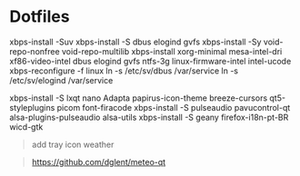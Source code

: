 # Dotfiles
xbps-install -Suv
xbps-install -S dbus elogind gvfs 
xbps-install -Sy void-repo-nonfree void-repo-multilib
xbps-install  xorg-minimal mesa-intel-dri xf86-video-intel dbus elogind gvfs ntfs-3g linux-firmware-intel  intel-ucode
xbps-reconfigure -f linux
ln -s /etc/sv/dbus /var/service
ln -s /etc/sv/elogind /var/service

xbps-install -S lxqt nano Adapta papirus-icon-theme breeze-cursors qt5-styleplugins picom font-firacode 
xbps-install -S pulseaudio pavucontrol-qt alsa-plugins-pulseaudio alsa-utils 
xbps-install -S geany firefox-i18n-pt-BR wicd-gtk

> add tray icon weather

> https://github.com/dglent/meteo-qt
